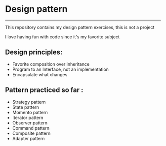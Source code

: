 <h1>Design pattern</h1>
<hr/>

<p>This repository contains my design pattern exercises, this is not a project</p>
<p>I love having fun with code since it's my favorite subject</p>

<h2>Design principles: </h2>

<p>
<ul>
<li>Favorite composition over inheritance</li>
<li>Program to an Interface, not an implementation</li>
<li>Encapsulate what changes</li>
</ul>

<h2>Pattern practiced so far :</h2>
<ul>
<li>Strategy pattern</li>
<li>State pattern</li>
<li>Momento pattern</li>
<li>Iterator pattern</li>
<li>Observer pattern</li>
<li>Command pattern</li>
<li>Composite pattern</li>
<li>Adapter pattern</li>
</ul>